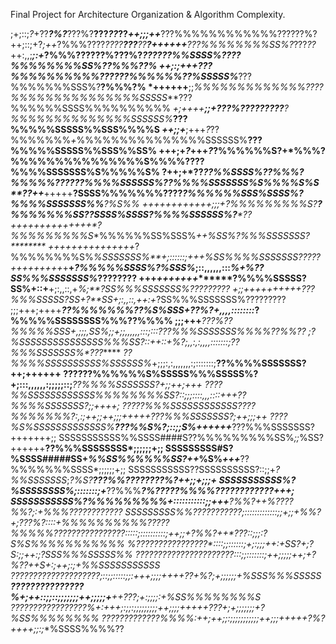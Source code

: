 Final Project for Architecture Organization & Algorithm Complexity.


;+;::;*?*+??***?%?***???%?**???*??*??*****++;;;++***???%%%%%%%%%%%%??????%?
++;::;+?*;++*?%%%????*????**???**??**?*****++++++***???%%%%%%%%SS%?*???*??*
++:,,;***;:+*?%%%??????%???%?*****??????%%SSSS%?****???%%%%%%%%SS%?*?%%%??%
++;:;+****++*???%%%%%%%%%%???*???%%%%%%*??%SSSSS%***???%%%%%%%SSS%?**?%%%?%
*++++++**;;*%%%%%%%%%%%%%????%%%%%%%%%%%%%%%SSSSS***???%%%%%%SSSS%%%%%%%%%%
*+;++++**;;+???%?????????**?%%%%%%%%%%%%%%SSSSSS%***???%%%%%SSSSS%%SSS%%%%S
*++;;+***;+++*?*??%%%%%%%*+*%%%%%%%%%%%%%%%SSSSSS%**???%%%%%SSSSS%%SSS%%SS%
**+++;+*?*+++*?*?%%%%%%S?+*%%%?%%%%%%%%%%%%%%%S%%%%????%%%%SSSSSSS%S%%%%%S%
?**++;+*??*****??%%SSSS%??%%%?%%%%%????*??%%%%SSSSSS%??%%%%SSSSSSS%S%%%%S%S
**??*++***+++++**?SSSS%%%%%%%????*****?%%%%%%SSS%SSSS%?%%%%SSSSSSS%%**?%S%%
++++++++++*++;;;+?%%%%%%%%%S?****?%%%%%%%SS??SSSS%SSSS?%%%%SSSSSS%?****?**?
+++++++++**+++++*?%%%%%%%%%S**%%%%%%SS%SSS%*+****+*%SS%?%%%SSSSSSS?********
++++++++++++++*+*?%%%%%%%%S%*%SSSSSSS%**+;::::::;+++%SS%%%%SSSSSSS?****????
++++*+++*++*+**+*?%%%%%SSSS%?%SSS%*;::,,,,,,:::*%+%??SS%%%SSSSSSS%*????????
+++*+++++++*******?%%%%SSSSS?SS%+::+**+;:,,::,+*%;**?SS%%%SSSSSSS%?????????
+;;++++++++++****???%%%SSSSS?SS*+?**SS+;:,,::,+*+:+*?SS%%%SSSSSSS%?????????
;;;+++;++++****??%%%%%%%??%S*%SSS+??%?+,,,,::::::::*?%%%%%SSSSSSSS%%%??%%%%
;;;+++***???%??%%%%%SSS+,;;;,*SS%;;+;;,,,,,,:::;:::*???%%%SSSSSSS%%%%??%%??
;?%SSSSSSSSSSSSSSS%%%SS?::++::+%?;,,:,:,,,,:::::::;**??%%%SSSSSSS%*???*****
*??%%%%SSSSSSSSSS%SSSSSS%*+;;;:,:,,,,,,,:;:::::::;**??%%%%SSSSSSS?++;++++++
??????%%%%%%S%SSSSS%%%SSSSS%?+;:::,,,,,,:;;;;;::;***??%%%%SSSSSSS?+;;++;+++
*????%%SSSSSSSSSSSS%%%%%%%%SS*?::;;;::::,,,::::+++**??%%%%SSSSSSS?;;*+++*+;
?????%%%SSSSSSSSSSSS????%%%%%%%?:,:;++;;++;;;+++++**???%%%SSSSSSS?;+*+;;;++
????%S%SSSSSSSSSSSSS%****?*??%%S%?;::;;*S%*++++++***???%%%SSSSSSS?+++++++;;
SSSSSSSSSSS%%SSSS####S??%%%%%%%%%SS%*;;*%SS?++++++**??%%%SSSSSSSS*;;;;;;+;;
SSSSSSSSS#S?%SSSS#####SS+*%%SS%%%%%%SS?++*%S%*+++***??%%%%%%%SSSS*;;;;;;+;;
SSSSSSSSSSS??SSSSSSSSSS?::;;+*?%%SSSSSSS*;*?%S?****???%%????????%?++;;+;;;+
SSSSSSSSSSS%?%SSSSSSSS%;:::::::;+***??%%%*****?%?????%%%%????????????**+++;
SSSSSSSSSSS%?%%%%%%%%%+:::::::::::;;+++**?%%?++*%????%%?;:+%%%????????????*
SSSSSSSSS%%???????????;:::::::::::::;;+;;+*%%?*+;*???%?::::+%%%%%%%%%%?????
%%%%%????????????????*:::::;::::::::::;++;;+?%%?++*???::;;;:?S%S%%%%%%%%%%%
%?????**?**??????????*::::;;::::::;+;:;;;++:+*SS?+;?S*:;;++:;?SSS%%%SSSSS%%
??????????????????????:::;;:::::::;++;;;;;++;+?%??++S+:;++;:;+%%SSSSSSSSSSS
????????????????????**;::;;:::::;;:+++;;;;+*+++*??*+%?;+;;;;;;+%SSS%%%SSSSS
***???????????????%+;++::;;::;;;;;;;++;;;;;+**++*??*?*;+:;;;;:+%SS%%%%%%%%S
?????????????????%+:+++;:;;:;;;;;;;;;++;;;;++*+++???+;+;;;;;;;+?%SS%%%%%%%%
?????????????%%%%*:++;++;;:;;;;;;;;;;;++;;;+++*++*?%?++++;;:;***%SSSS%%%%??
